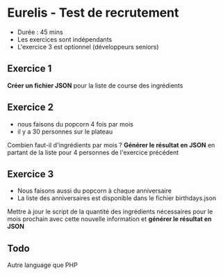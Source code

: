 # Eurelis - Test de recrutement #

- Durée : 45 mins
- Les exercices sont indépendants
- L'exercice 3 est optionnel (développeurs seniors)

## Exercice 1 ## 

**Créer un fichier JSON** pour la liste de course des ingrédients

## Exercice 2 ##

- nous faisons du popcorn 4 fois par mois
- il y a 30 personnes sur le plateau

Combien faut-il d'ingrédients par mois ? **Générer le résultat en JSON** en partant de la liste pour 4 personnes de l'exercice précédent

## Exercice 3 ## 

- Nous faisons aussi du popcorn à chaque anniversaire
- La liste des anniversaires est disponible dans le fichier birthdays.json 

Mettre à jour le script de la quantité des ingrédients nécessaires pour le mois prochain avec cette nouvelle information et **générer le résultat en JSON**


## Todo ##

Autre language que PHP 